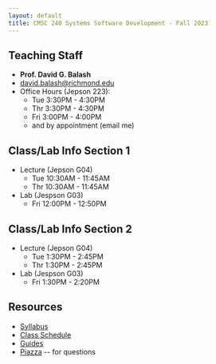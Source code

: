 ```yaml
---
layout: default
title: CMSC 240 Systems Software Development - Fall 2023
---
```

## Teaching Staff
<div class="wrapper" markdown="0"><div class="footer-col-wrapper">
    <div class="footer-col two-col-1">
        <ul class="contact-list">
            <li><b>Prof. David G. Balash</b></li>
            <li><a href="mailto:david.balashv@richmond.edu">david.balash@richmond.edu</a></li>
            <li>Office Hours (Jepson 223):
                <ul>
                    <li>Tue 3:30PM - 4:30PM</li>
                    <li>Thr 3:30PM - 4:30PM</li>
                    <li>Fri 3:00PM - 4:00PM</li>
                    <li>and by appointment (email me)</li>
                </ul>
            </li>
        </ul>
    </div>
</div>


## Class/Lab Info Section 1
* Lecture (Jepson G04)
  * Tue 10:30AM - 11:45AM
  * Thr 10:30AM - 11:45AM
* Lab (Jespson G03)
  * Fri 12:00PM - 12:50PM

## Class/Lab Info Section 2
* Lecture (Jepson G04)
  * Tue 1:30PM - 2:45PM
  * Thr 1:30PM - 2:45PM
* Lab (Jespson G03)
  * Fri 1:30PM - 2:20PM

## Resources

* [Syllabus](/syllabus.html)
* [Class Schedule](/schedule.html)
* [Guides](/guides)
* [Piazza](https://piazza.com/richmond/fall2023/cmsc240) -- for questions
